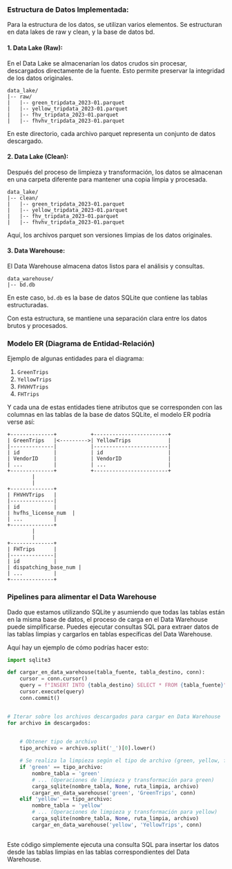 ### Estructura de Datos Implementada:
Para la estructura de los datos, se utilizan varios elementos. 
Se estructuran en data lakes de raw y clean, y la base de datos bd.

#### 1. Data Lake (Raw):

En el Data Lake se almacenarían los datos crudos sin procesar, descargados directamente de la fuente. Esto permite preservar la integridad de los datos originales.

```
data_lake/
|-- raw/
|   |-- green_tripdata_2023-01.parquet
|   |-- yellow_tripdata_2023-01.parquet
|   |-- fhv_tripdata_2023-01.parquet
|   |-- fhvhv_tripdata_2023-01.parquet
```

En este directorio, cada archivo parquet representa un conjunto de datos descargado.

#### 2. Data Lake (Clean):

Después del proceso de limpieza y transformación, los datos se almacenan en una carpeta diferente para mantener una copia limpia y procesada.

```
data_lake/
|-- clean/
|   |-- green_tripdata_2023-01.parquet
|   |-- yellow_tripdata_2023-01.parquet
|   |-- fhv_tripdata_2023-01.parquet
|   |-- fhvhv_tripdata_2023-01.parquet
```

Aquí, los archivos parquet son versiones limpias de los datos originales.

#### 3. Data Warehouse:

El Data Warehouse almacena datos listos para el análisis y consultas. 

```
data_warehouse/
|-- bd.db
```

En este caso, `bd.db` es la base de datos SQLite que contiene las tablas estructuradas.

Con esta estructura, se mantiene una separación clara entre los datos brutos y procesados. 



### Modelo ER (Diagrama de Entidad-Relación)

Ejemplo de algunas entidades para el diagrama:

1. `GreenTrips`
2. `YellowTrips`
3. `FHVHVTrips`
4. `FHTrips`

Y cada una de estas entidades tiene atributos que se corresponden con las columnas en las tablas de la base de datos SQLite, el modelo ER podría verse así:

```
+--------------+           +------------------------+
| GreenTrips   |<--------->| YellowTrips            |
|--------------|           |------------------------|
| id           |           | id                     |
| VendorID     |           | VendorID               |
| ...          |           | ...                    |
+--------------+           +------------------------+
        |
        |
+--------------+
| FHVHVTrips   |
|--------------|
| id           |
| hvfhs_license_num  |
| ...          |
+--------------+
        |
        |
+--------------+
| FHTrips      |
|--------------|
| id           |
| dispatching_base_num |
| ...          |
+--------------+
```

### Pipelines para alimentar el Data Warehouse

Dado que estamos utilizando SQLite y asumiendo que todas las tablas están en la misma base de datos, el proceso de carga en el Data Warehouse puede simplificarse. Puedes ejecutar consultas SQL para extraer datos de las tablas limpias y cargarlos en tablas específicas del Data Warehouse.

Aquí hay un ejemplo de cómo podrías hacer esto:

```python
import sqlite3

def cargar_en_data_warehouse(tabla_fuente, tabla_destino, conn):
    cursor = conn.cursor()
    query = f"INSERT INTO {tabla_destino} SELECT * FROM {tabla_fuente}"
    cursor.execute(query)
    conn.commit()


# Iterar sobre los archivos descargados para cargar en Data Warehouse
for archivo in descargados:
   

    # Obtener tipo de archivo
    tipo_archivo = archivo.split('_')[0].lower()

    # Se realiza la limpieza según el tipo de archivo (green, yellow, fhv, fhvhv)
    if 'green' == tipo_archivo:
        nombre_tabla = 'green'
        # ... (Operaciones de limpieza y transformación para green)
        carga_sqlite(nombre_tabla, None, ruta_limpia, archivo)
        cargar_en_data_warehouse('green', 'GreenTrips', conn)
    elif 'yellow' == tipo_archivo:
        nombre_tabla = 'yellow'
        # ... (Operaciones de limpieza y transformación para yellow)
        carga_sqlite(nombre_tabla, None, ruta_limpia, archivo)
        cargar_en_data_warehouse('yellow', 'YellowTrips', conn)
    
```

Este código simplemente ejecuta una consulta SQL para insertar los datos desde las tablas limpias en las tablas correspondientes del Data Warehouse.



